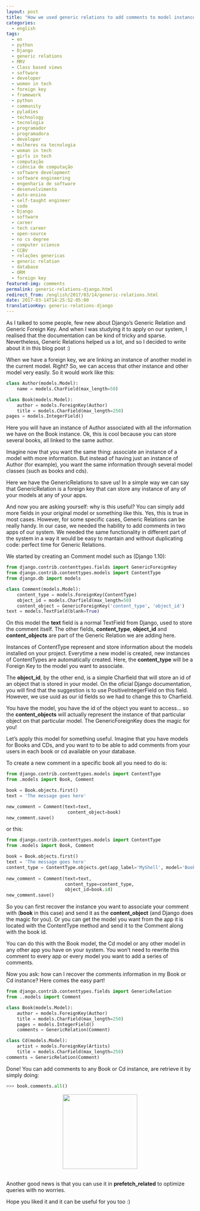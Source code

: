 ```yaml
---
layout: post
title: "How we used generic relations to add comments to model instances"
categories:
  - english
tags:
  - en 
  - python
  - Django 
  - generic relations
  - MRV
  - Class based views
  - software
  - developer
  - women in tech
  - foreign key
  - framework
  - python
  - community 
  - pyladies
  - technology
  - tecnologia
  - programador
  - programadora
  - developer
  - mulheres na tecnologia
  - woman in tech
  - girls in tech
  - computação
  - ciência de computação
  - software development
  - software engineering
  - engenharia de software
  - desenvolvimento
  - auto-ensino
  - self-taught engineer
  - code
  - Django
  - software
  - career
  - tech career
  - open-source
  - no cs degree
  - computer science
  - CCBV
  - relações genericas
  - generic relation
  - database
  - ORM
  - foreign key
featured-img: comments
permalink: generic-relations-django.html
redirect_from: /english/2017/03/14/generic-relations.html
date: 2017-03-14T14:25:52-05:00
translationKey: generic-relations-django
---
```


As I talked to some people, few new about Django’s Generic Relation and Generic Foreign Key. And when I was studying it to apply on our system, I realised that the documentation can be kind of tricky and sparse. Nevertheless, Generic Relations helped us a lot, and so I decided to write about it in this blog post :)

When we have a foreign key, we are linking an instance of another model in the current model. Right? So, we can access that other instance and other model very easily. So it would work like this:

```python
class Author(models.Model):
    name = models.CharField(max_length=50)

class Book(models.Model):
    author = models.ForeignKey(Author)
    title = models.CharField(max_length=250)
pages = models.IntegerField()
```

Here you will have an instance of Author associated with all the information we have on the Book instance. 
Ok, this is cool because you can store several books, all linked to the same author.

Imagine now that you want the same thing: associate an instance of a model with more information. But instead of having just an instance of Author (for example), you want the same information through several model classes (such as books and cds).

Here we have the GenericRelations to save us! In a simple way we can say that GenericRelation is a foreign key 
that can store any instance of any of your models at any of your apps.

And now you are asking yourself: why is this useful? You can simply add more fields in your original model or something like this. 
Yes, this is true in most cases. However, for some specific cases, Generic Relations can be really handy. 
In our case, we needed the hability to add comments in two apps of our system. We needed the same functionality in different part of the system in a way it would be easy to mantain and without duplicating code: perfect time for Generic Relations.

We started by creating an Comment model such as (Django 1.10):


```python
from django.contrib.contenttypes.fields import GenericForeignKey
from django.contrib.contenttypes.models import ContentType
from django.db import models

class Comment(models.Model):
    content_type = models.ForeignKey(ContentType)
    object_id = models.Charfield(max_length=50)
    content_object = GenericForeignKey('content_type', 'object_id')
text = models.TextField(blank=True)
```

On this model the **text** field is a normal TextField from Django, used to store the comment itself.
The other fields, **content_type**, **object_id** and **content_objects** are part of the Generic Relation we are adding here.

Instances of ContentType represent and store information about the models installed on your project. 
Everytime a new model is created, new instances of ContentTypes are automatically created. 
Here, the **content_type** will be a Foreign Key to the model you want to associate.

The **object_id**, by the other end, is a simple Charfield that will store an id of an object that 
is stored in your model. On the oficial Django documentation, you will find that the suggestion is to use PositiveIntegerField on this field. However, we use uuid as our id fields so we had to change this to Charfield.

You have the model, you have the id of the object you want to access... so the **content_objects** will actually represent the instance of that particular object on that particular model. The GenericForeignKey does the magic for you!

Let’s apply this model for something useful. Imagine that you have models for Books and CDs, and you want to to be able to add comments from your users in each book or cd available on your database.

To create a new comment in a specific book all you need to do is:

```python
from django.contrib.contenttypes.models import ContentType
from .models import Book, Comment

book = Book.objects.first()
text = 'The message goes here'

new_comment = Comment(text=text,
                       content_object=book)
new_comment.save()
```

or this: 
 
 
```python
from django.contrib.contenttypes.models import ContentType
from .models import Book, Comment

book = Book.objects.first()
text = 'The message goes here'
content_type = ContentType.objects.get(app_label='MyShell', model='Books')
 
new_comment = Comment(text=text,
                      content_type=content_type,
                      object_id=book.id)
new_comment.save()
```
 
So you can first recover the instance you want to associate your comment with (**book** in this case) and send it as the **content_object** 
(and Django does the magic for you). 
Or you can get the model you want from the app it is located with the ContentType method and send it to the Comment along with the book id.

You can do this with the Book model, the Cd model or any other model in any other app you have on your system. You won’t need to rewrite this comment to every app or every model you want to add a series of comments.

Now you ask: how can I recover the comments information in my Book or Cd instance? Here comes the easy part!
 
```python
from django.contrib.contenttypes.fields import GenericRelation
from ..models import Comment

class Book(models.Model):
    author = models.ForeignKey(Author)
    title = models.CharField(max_length=250)
    pages = models.IntegerField()
    comments = GenericRelation(Comment)

class Cd(models.Model):
    artist = models.ForeignKey(Artists)
    title = models.CharField(max_length=250)
comments = GenericRelation(Comment)
```

Done! You can add comments to any Book or Cd instance, are retrieve it by simply doing:

```python
>>> book.comments.all()
```

<center>
  <img src="https://cdn-images-1.medium.com/max/800/1*mPUc2fU1VPbW6gjbw1DjeQ.gif" style="height:200px;"/>
</center>
<br/>


Another good news is that you can use it in **prefetch_related** to optimize queries with no worries.

Hope you liked it and it can be useful for you too :)

